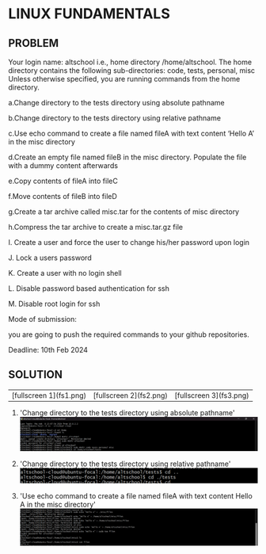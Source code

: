 # LINUX FUNDAMENTALS

## PROBLEM
Your login name: altschool i.e., home directory /home/altschool. The home directory contains the following sub-directories: code, tests, personal, misc Unless otherwise specified, you are running commands from the home directory.

a.Change directory to the tests directory using absolute pathname

b.Change directory to the tests directory using relative pathname

c.Use echo command to create a file named fileA with text content ‘Hello A’ in the misc directory

d.Create an empty file named fileB in the misc directory. Populate the file with a dummy content afterwards

e.Copy contents of fileA into fileC

f.Move contents of fileB into fileD

g.Create a tar archive called misc.tar for the contents of misc directory

h.Compress the tar archive to create a misc.tar.gz file

I. Create a user and force the user to change his/her password upon login

J. Lock a users password

K. Create a user with no login shell

L. Disable password based authentication for ssh

M. Disable root login for ssh

Mode of submission:

you are going to push the required commands to your github repositories.

Deadline: 10th Feb 2024

## SOLUTION

<table>
  <tr>
    <td>
      [fullscreen 1](fs1.png)
    </td>
    <td>
      [fullscreen 2](fs2.png)
    </td>
    <td>
      [fullscreen 3](fs3.png)
    </td>
  </tr>
<table>

1. 'Change directory to the tests directory using absolute pathname'
    ![first question](one.png)

2. 'Change directory to the tests directory using relative pathname'
    ![second question](two.png)

3. 'Use echo command to create a file named fileA with text content Hello A in the misc directory'
    ![third question](three.png)